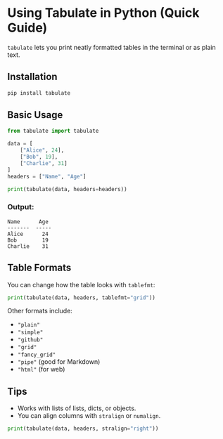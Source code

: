 # Using Tabulate in Python (Quick Guide)

`tabulate` lets you print neatly formatted tables in the terminal or as plain text.

## Installation

```bash
pip install tabulate
```

## Basic Usage

```python
from tabulate import tabulate

data = [
    ["Alice", 24],
    ["Bob", 19],
    ["Charlie", 31]
]
headers = ["Name", "Age"]

print(tabulate(data, headers=headers))
```

### Output:
```
Name      Age
-------  -----
Alice      24
Bob        19
Charlie    31
```

## Table Formats

You can change how the table looks with `tablefmt`:

```python
print(tabulate(data, headers, tablefmt="grid"))
```

Other formats include:
- `"plain"`
- `"simple"`
- `"github"`
- `"grid"`
- `"fancy_grid"`
- `"pipe"` (good for Markdown)
- `"html"` (for web)

## Tips

- Works with lists of lists, dicts, or objects.
- You can align columns with `stralign` or `numalign`.

```python
print(tabulate(data, headers, stralign="right"))
```
